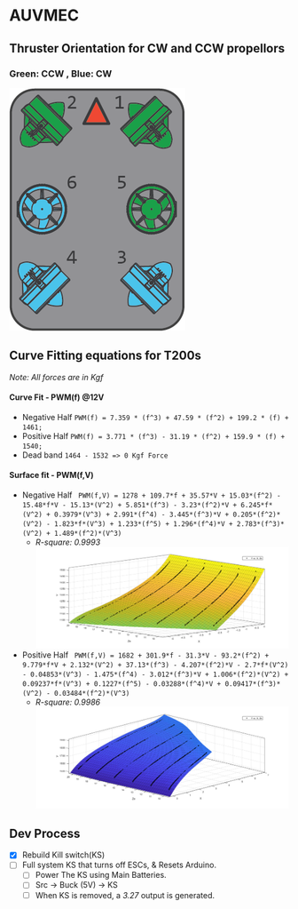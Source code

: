 # AUVMEC
## Thruster Orientation for CW and CCW propellors
### Green: CCW , Blue: CW

![Vectored](images/vectored-frame.png)

## Curve Fitting equations for T200s
*Note: All forces are in Kgf*

#### Curve Fit - PWM(f) @12V
- Negative Half
`PWM(f) = 7.359 * (f^3) + 47.59 * (f^2) + 199.2 * (f) + 1461;`
- Positive Half
`PWM(f) = 3.771 * (f^3) - 31.19 * (f^2) + 159.9 * (f) + 1540;`
- Dead band
`1464 - 1532 => 0 Kgf Force`

#### Surface fit - PWM(f,V)
- Negative Half
`  PWM(f,V) = 1278 + 109.7*f + 35.57*V + 15.03*(f^2) - 15.48*f*V - 15.13*(V^2) + 5.851*(f^3) - 3.23*(f^2)*V + 6.245*f*(V^2) + 0.3979*(V^3) + 2.991*(f^4) - 3.445*(f^3)*V + 0.205*(f^2)*(V^2) - 1.823*f*(V^3) + 1.233*(f^5) + 1.296*(f^4)*V + 2.783*(f^3)*(V^2) + 1.489*(f^2)*(V^3) `    
    - *R-square: 0.9993*
    ![SurfaceFit](images/negHalf.png)
- Positive Half
`  PWM(f,V) = 1682 + 301.9*f - 31.3*V - 93.2*(f^2) + 9.779*f*V + 2.132*(V^2) + 37.13*(f^3) - 4.207*(f^2)*V - 2.7*f*(V^2) - 0.04853*(V^3) - 1.475*(f^4) - 3.012*(f^3)*V + 1.006*(f^2)*(V^2) + 0.09237*f*(V^3) + 0.1227*(f^5) - 0.03288*(f^4)*V + 0.09417*(f^3)*(V^2) - 0.03484*(f^2)*(V^3) `
    - *R-square: 0.9986*
    ![SurfaceFit](images/posHalf.png)
	
	
## Dev Process
- [x] Rebuild Kill switch(KS)
- [ ] Full system KS that turns off ESCs, & Resets Arduino.
	- [ ] Power The KS using Main Batteries.
	- [ ] Src -> Buck (5V) -> KS
	- [ ] When KS is removed, a *3.27* output is generated. 
